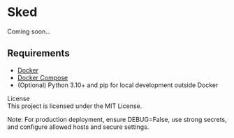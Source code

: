 
# Sked
Coming soon...

## Requirements

- [Docker](https://www.docker.com/get-started)
- [Docker Compose](https://docs.docker.com/compose/)
- (Optional) Python 3.10+ and pip for local development outside Docker


License  
This project is licensed under the MIT License.

Note: For production deployment, ensure DEBUG=False, use strong secrets, and configure allowed hosts and secure settings.